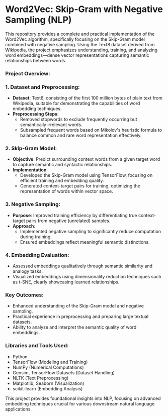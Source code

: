 
# Word2Vec: Skip-Gram with Negative Sampling (NLP)

This repository provides a complete and practical implementation of the Word2Vec algorithm, specifically focusing on the Skip-Gram model combined with negative sampling. Using the Text8 dataset derived from Wikipedia, the project emphasizes understanding, training, and analyzing word embeddings—dense vector representations capturing semantic relationships between words.

### Project Overview:

### 1. Dataset and Preprocessing:
- **Dataset**: Text8, consisting of the first 100 million bytes of plain text from Wikipedia, suitable for demonstrating the capabilities of word embedding techniques.
- **Preprocessing Steps**:
  - Removed stopwords to exclude frequently occurring but semantically irrelevant words.
  - Subsampled frequent words based on Mikolov's heuristic formula to balance common and rare word representation effectively.

### 2. Skip-Gram Model:
- **Objective**: Predict surrounding context words from a given target word to capture semantic and syntactic relationships.
- **Implementation**:
  - Developed the Skip-Gram model using TensorFlow, focusing on efficient training and embedding quality.
  - Generated context-target pairs for training, optimizing the representation of words within vector space.

### 3. Negative Sampling:
- **Purpose**: Improved training efficiency by differentiating true context-target pairs from negative (unrelated) samples.
- **Approach**:
  - Implemented negative sampling to significantly reduce computation during training.
  - Ensured embeddings reflect meaningful semantic distinctions.

### 4. Embedding Evaluation:
- Assessed embeddings qualitatively through semantic similarity and analogy tasks.
- Visualized embeddings using dimensionality reduction techniques such as t-SNE, clearly showcasing learned relationships.

### Key Outcomes:
- Enhanced understanding of the Skip-Gram model and negative sampling.
- Practical experience in preprocessing and preparing large textual datasets.
- Ability to analyze and interpret the semantic quality of word embeddings.

### Libraries and Tools Used:
- Python
- TensorFlow (Modeling and Training)
- NumPy (Numerical Computations)
- Gensim, TensorFlow Datasets (Dataset Handling)
- NLTK (Text Preprocessing)
- Matplotlib, Seaborn (Visualization)
- scikit-learn (Embedding Analysis)

This project provides foundational insights into NLP, focusing on advanced embedding techniques crucial for various downstream natural language applications.
